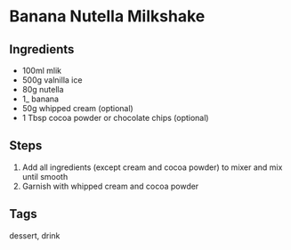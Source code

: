 # Banana Nutella Milkshake

## Ingredients

* 100ml mlik
* 500g valnilla ice
* 80g nutella
* 1_ banana
* 50g whipped cream (optional)
* 1 Tbsp cocoa powder or chocolate chips (optional)

## Steps

1. Add all ingredients (except cream and cocoa powder) to mixer and mix until smooth
2. Garnish with whipped cream and cocoa powder 

## Tags
dessert, drink
